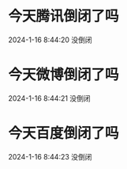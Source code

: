 # 今天腾讯倒闭了吗

2024-1-16 8:44:20 没倒闭

# 今天微博倒闭了吗

2024-1-16 8:44:21 没倒闭

# 今天百度倒闭了吗

2024-1-16 8:44:23 没倒闭

